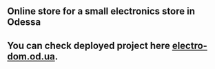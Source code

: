 ## Online store for a small electronics store in Odessa

## You can check deployed project here [electro-dom.od.ua](https://electro-dom.od.ua/).
